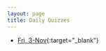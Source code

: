 ```yaml
---
layout: page
title: Daily Quizzes
---
```


* [Fri, 3-Nov](https://goo.gl/forms/gaoYADki6jvzy56X2){:target="_blank"}

<!--
-->

